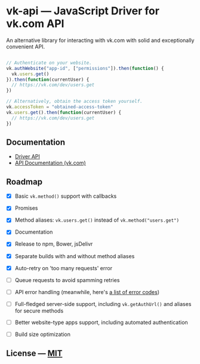 # vk-api — JavaScript Driver for vk.com API

An alternative library for interacting with vk.com with solid and exceptionally convenient API.

```JavaScript

// Authenticate on your website.
vk.authWebsite("app-id", ["permissions"]).then(function() {
  vk.users.get()
}).then(function(currentUser) {
  // https://vk.com/dev/users.get
})

// Alternatively, obtain the access token yourself.
vk.accessToken = "obtained-access-token"
vk.users.get().then(function(currentUser) {
  // https://vk.com/dev/users.get
})

```

## Documentation

- [Driver API](docs/api.md)
- [API Documentation (vk.com)](https://vk.com/dev/methods)


## Roadmap

- [x] Basic `vk.method()` support with callbacks
- [x] Promises
- [x] Method aliases: `vk.users.get()` instead of `vk.method("users.get")`
- [x] Documentation
- [x] Release to npm, Bower, jsDelivr
- [x] Separate builds with and without method aliases
- [x] Auto-retry on 'too many requests' error
- [ ] Queue requests to avoid spamming retries
- [ ] API error handling (meanwhile, here's [a list of error codes](https://vk.com/dev/errors))
- [ ] Full-fledged server-side support, including `vk.getAuthUrl()` and aliases for secure methods
- [ ] Better website-type apps support, including automated authentication
- [ ] Build size optimization


## License — [MIT](LICENSE.md)
